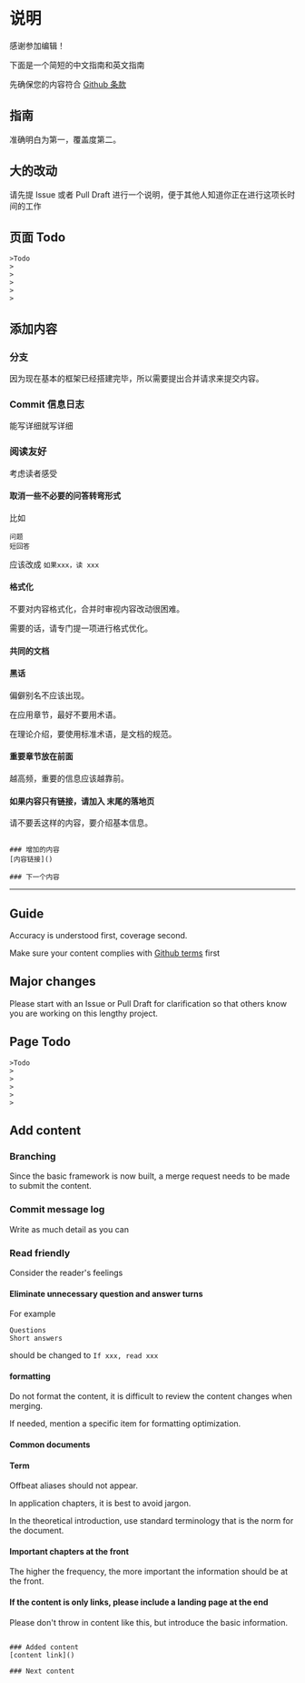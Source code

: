 # 说明

感谢参加编辑！

下面是一个简短的中文指南和英文指南

先确保您的内容符合 [Github 条款](https://docs.github.com/en/site-policy/acceptable-use-policies/github-acceptable-use-policies)


## 指南

准确明白为第一，覆盖度第二。

## 大的改动

请先提 Issue 或者 Pull Draft 进行一个说明，便于其他人知道你正在进行这项长时间的工作

## 页面 Todo

```
>Todo 
>
>
>
>
>
```

## 添加内容

### 分支

因为现在基本的框架已经搭建完毕，所以需要提出合并请求来提交内容。

### Commit 信息日志

能写详细就写详细

### 阅读友好

考虑读者感受

#### 取消一些不必要的问答转弯形式

比如
```
问题
短回答
```
应该改成 ``如果xxx，读 xxx``

#### 格式化

不要对内容格式化，合并时审视内容改动很困难。

需要的话，请专门提一项进行格式优化。

#### 共同的文档

#### 黑话

偏僻别名不应该出现。

在应用章节，最好不要用术语。

在理论介绍，要使用标准术语，是文档的规范。

#### 重要章节放在前面

越高频，重要的信息应该越靠前。

#### 如果内容只有链接，请加入 末尾的落地页

请不要丢这样的内容，要介绍基本信息。

```

### 增加的内容
[内容链接]()

### 下一个内容

```

-------


## Guide

Accuracy is understood first, coverage second.

Make sure your content complies with [Github terms](https://docs.github.com/en/site-policy/acceptable-use-policies/github-acceptable-use-policies) first

## Major changes

Please start with an Issue or Pull Draft for clarification so that others know you are working on this lengthy project.

## Page Todo

```
>Todo 
>
>
>
>
>
```

## Add content

### Branching

Since the basic framework is now built, a merge request needs to be made to submit the content.

### Commit message log

Write as much detail as you can

### Read friendly

Consider the reader's feelings

#### Eliminate unnecessary question and answer turns

For example
```
Questions
Short answers
```
should be changed to ``If xxx, read xxx``

#### formatting

Do not format the content, it is difficult to review the content changes when merging.

If needed, mention a specific item for formatting optimization.

#### Common documents

#### Term

Offbeat aliases should not appear.

In application chapters, it is best to avoid jargon.

In the theoretical introduction, use standard terminology that is the norm for the document.

#### Important chapters at the front

The higher the frequency, the more important the information should be at the front.

#### If the content is only links, please include a landing page at the end

Please don't throw in content like this, but introduce the basic information.

```

### Added content
[content link]()

### Next content

```

